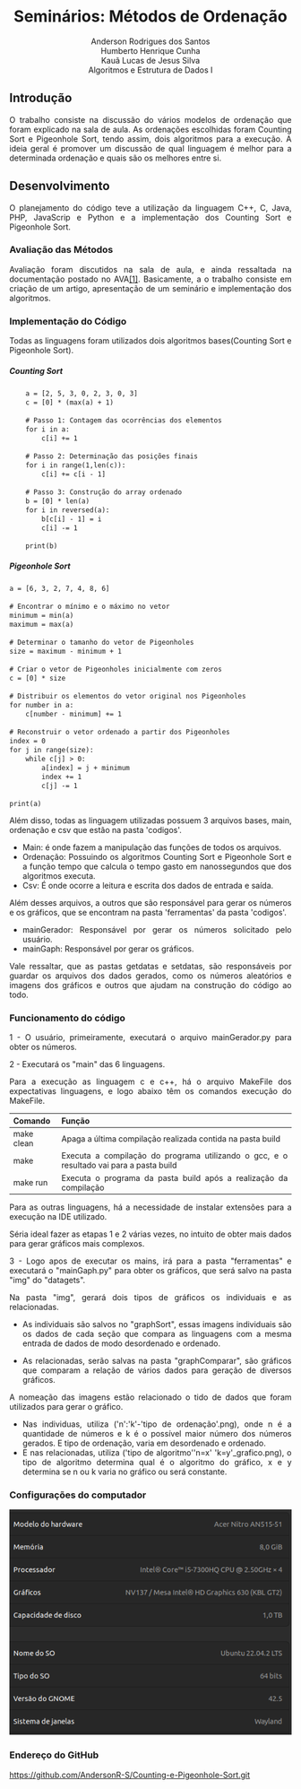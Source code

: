 <div align = "center" >
    <h1 >Seminários: Métodos de Ordenação </h1>
    Anderson Rodrigues dos Santos </br>
    Humberto Henrique Cunha</br>
    Kauã Lucas de Jesus Silva</br>
    Algoritmos e Estrutura de Dados I

</div>

<div style="text-align: justify;">
    <h2>Introdução </h2>
    <p>
        O trabalho consiste na discussão do vários modelos de ordenação que foram explicado na sala de aula. As ordenações escolhidas foram Counting Sort e Pigeonhole Sort, tendo assim, dois algoritmos para a execução. A ideia geral é promover um discussão de qual linguagem é melhor para a determinada ordenação e quais são os melhores entre si.
    </p>
    <h2>Desenvolvimento </h2>
    <p>
        O planejamento do código teve a utilização da linguagem C++, C, Java, PHP, JavaScrip e Python e a implementação dos Counting Sort e Pigeonhole Sort.
    </p>
    <h3> Avaliação das Métodos</h3>

Avaliação foram discutidos na sala de aula, e ainda ressaltada na documentação postado no AVA<a href="Documentos/Descrição do Seminário.pdf">[1]</a>. Basicamente, a o trabalho consiste em criação de um artigo, apresentação de um seminário e implementação dos algoritmos. 

<h3>Implementação do Código</h2>
Todas as linguagens foram utilizados dois algoritmos bases(Counting Sort e Pigeonhole Sort).

##### Counting Sort

        a = [2, 5, 3, 0, 2, 3, 0, 3]
        c = [0] * (max(a) + 1)

        # Passo 1: Contagem das ocorrências dos elementos
        for i in a:
            c[i] += 1

        # Passo 2: Determinação das posições finais
        for i in range(1,len(c)):
            c[i] += c[i - 1]

        # Passo 3: Construção do array ordenado
        b = [0] * len(a)
        for i in reversed(a):
            b[c[i] - 1] = i
            c[i] -= 1

        print(b)

##### Pigeonhole Sort


    a = [6, 3, 2, 7, 4, 8, 6]

    # Encontrar o mínimo e o máximo no vetor
    minimum = min(a)
    maximum = max(a)

    # Determinar o tamanho do vetor de Pigeonholes
    size = maximum - minimum + 1

    # Criar o vetor de Pigeonholes inicialmente com zeros
    c = [0] * size

    # Distribuir os elementos do vetor original nos Pigeonholes
    for number in a:
        c[number - minimum] += 1

    # Reconstruir o vetor ordenado a partir dos Pigeonholes
    index = 0
    for j in range(size):
        while c[j] > 0:
            a[index] = j + minimum
            index += 1
            c[j] -= 1

    print(a)


Além disso, todas as linguagem utilizadas possuem 3 arquivos bases, main, ordenação e csv que estão na pasta 'codigos'.

- Main: é onde fazem a manipulação das funções de todos os arquivos. 
- Ordenação: Possuindo os algoritmos Counting Sort e Pigeonhole Sort e a função tempo que calcula o tempo gasto em nanossegundos que dos algoritmos  executa. 
- Csv: É onde ocorre a leitura e escrita dos dados de entrada e saída.

Além desses arquivos, a outros que são responsável para gerar os números e os gráficos, que se encontram na pasta 'ferramentas' da pasta 'codigos'.
- mainGerador: Responsável por gerar os números solicitado pelo usuário.
- mainGaph: Responsável por gerar os gráficos.


Vale ressaltar, que as pastas getdatas e setdatas, são responsáveis por guardar os arquivos dos dados gerados, como os números aleatórios e imagens dos gráficos e outros que ajudam na construção do código ao todo.

###  Funcionamento do código

1 - O usuário, primeiramente, executará o arquivo mainGerador.py para obter os números.

2 - Executará os "main" das 6 linguagens. 

Para a execução as linguagem c e c++, há o arquivo MakeFile dos expectativas linguagens, e logo abaixo têm os comandos execução do MakeFile.

|Comando 	    |Função                                                                                  |
|---------------|----------------------------------------------------------------------------------------|
|make clean     |Apaga a última compilação realizada contida na pasta build                              |
|make 	        |Executa a compilação do programa utilizando o gcc, e o resultado vai para a pasta build |
|make run 	    |Executa o programa da pasta build após a realização da compilação                       |

Para as outras linguagens, há a necessidade de instalar extensões para a execução na IDE utilizado.

Séria ideal fazer as etapas 1 e 2 várias vezes, no intuito de obter mais dados para gerar gráficos mais complexos.

3 - Logo apos de executar os mains, irá para a pasta "ferramentas" e executará o "mainGaph.py" para obter os gráficos, que será salvo na pasta "img" do "datagets".


Na pasta "img", gerará dois tipos de gráficos os individuais e as relacionadas.
- As individuais são salvos no "graphSort", essas imagens individuais são os dados de cada seção que compara as linguagens com a mesma entrada de dados de modo desordenado e ordenado. 

- As relacionadas, serão salvas na pasta "graphComparar", são gráficos que comparam a relação de vários dados para geração de diversos gráficos.

A nomeação das imagens estão relacionado o tido de dados que foram utilizados para gerar o gráfico.
- Nas individuas, utiliza ('n':'k'-'tipo de ordenação'.png), onde n é a quantidade de números e k é o possível maior número dos números gerados. E tipo de ordenação, varia em desordenado e ordenado.
- E nas relacionadas, utiliza ('tipo de algoritmo''n=x' 'k=y'_grafico.png), o tipo de algoritmo determina qual é o algoritmo do gráfico, x e y determina se n ou k varia no gráfico ou será constante.

### Configurações do computador

<p>
  <img src="dataget/img/md/configuracao_pc.png" alt="Configuração do PC">
</p>


### Endereço do GitHub

https://github.com/AndersonR-S/Counting-e-Pigeonhole-Sort.git